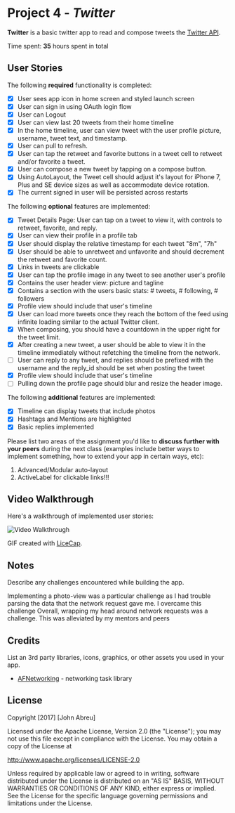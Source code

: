 # Project 4 - *Twitter*

**Twitter** is a basic twitter app to read and compose tweets the [Twitter API](https://apps.twitter.com/).

Time spent: **35** hours spent in total

## User Stories

The following **required** functionality is completed:

- [x] User sees app icon in home screen and styled launch screen
- [x] User can sign in using OAuth login flow
- [x] User can Logout
- [x] User can view last 20 tweets from their home timeline
- [x] In the home timeline, user can view tweet with the user profile picture, username, tweet text, and timestamp.
- [x] User can pull to refresh.
- [x] User can tap the retweet and favorite buttons in a tweet cell to retweet and/or favorite a tweet.
- [x] User can compose a new tweet by tapping on a compose button.
- [x] Using AutoLayout, the Tweet cell should adjust it's layout for iPhone 7, Plus and SE device sizes as well as accommodate device rotation.
- [x] The current signed in user will be persisted across restarts

The following **optional** features are implemented:

- [x] Tweet Details Page: User can tap on a tweet to view it, with controls to retweet, favorite, and reply.
- [x] User can view their profile in a profile tab
- [x] User should display the relative timestamp for each tweet "8m", "7h"
- [x] User should be able to unretweet and unfavorite and should decrement the retweet and favorite count.
- [x] Links in tweets are clickable
- [x] User can tap the profile image in any tweet to see another user's profile
- [x] Contains the user header view: picture and tagline
- [x] Contains a section with the users basic stats: # tweets, # following, # followers
- [x] Profile view should include that user's timeline
- [x] User can load more tweets once they reach the bottom of the feed using infinite loading similar to the actual Twitter client.
- [x] When composing, you should have a countdown in the upper right for the tweet limit.
- [x] After creating a new tweet, a user should be able to view it in the timeline immediately without refetching the timeline from the network.
- [ ] User can reply to any tweet, and replies should be prefixed with the username and the reply_id should be set when posting the tweet
- [x] Profile view should include that user's timeline
- [ ] Pulling down the profile page should blur and resize the header image.

The following **additional** features are implemented:

- [x] Timeline can display tweets that include photos
- [x] Hashtags and Mentions are highlighted
- [x] Basic replies implemented

Please list two areas of the assignment you'd like to **discuss further with your peers** during the next class (examples include better ways to implement something, how to extend your app in certain ways, etc):

1. Advanced/Modular auto-layout
2. ActiveLabel for clickable links!!!

## Video Walkthrough

Here's a walkthrough of implemented user stories:

<img src='http://i.imgur.com/4KNE5FS.gif' title='Video Walkthrough' width='' alt='Video Walkthrough' />

GIF created with [LiceCap](http://www.cockos.com/licecap/).

## Notes

Describe any challenges encountered while building the app.

Implementing a photo-view was a particular challenge as I had trouble parsing the data that the network request gave me. I overcame this challenge
Overall, wrapping my head around network requests was a challenge. This was alleviated by my mentors and peers

## Credits

List an 3rd party libraries, icons, graphics, or other assets you used in your app.

- [AFNetworking](https://github.com/AFNetworking/AFNetworking) - networking task library

## License

Copyright [2017] [John Abreu]

Licensed under the Apache License, Version 2.0 (the "License");
you may not use this file except in compliance with the License.
You may obtain a copy of the License at

http://www.apache.org/licenses/LICENSE-2.0

Unless required by applicable law or agreed to in writing, software
distributed under the License is distributed on an "AS IS" BASIS,
WITHOUT WARRANTIES OR CONDITIONS OF ANY KIND, either express or implied.
See the License for the specific language governing permissions and
limitations under the License.
